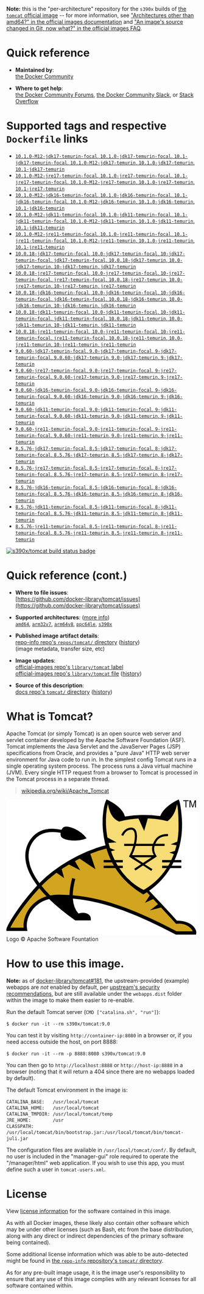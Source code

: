 <!--

********************************************************************************

WARNING:

    DO NOT EDIT "tomcat/README.md"

    IT IS AUTO-GENERATED

    (from the other files in "tomcat/" combined with a set of templates)

********************************************************************************

-->

**Note:** this is the "per-architecture" repository for the `s390x` builds of [the `tomcat` official image](https://hub.docker.com/_/tomcat) -- for more information, see ["Architectures other than amd64?" in the official images documentation](https://github.com/docker-library/official-images#architectures-other-than-amd64) and ["An image's source changed in Git, now what?" in the official images FAQ](https://github.com/docker-library/faq#an-images-source-changed-in-git-now-what).

# Quick reference

-	**Maintained by**:  
	[the Docker Community](https://github.com/docker-library/tomcat)

-	**Where to get help**:  
	[the Docker Community Forums](https://forums.docker.com/), [the Docker Community Slack](https://dockr.ly/slack), or [Stack Overflow](https://stackoverflow.com/search?tab=newest&q=docker)

# Supported tags and respective `Dockerfile` links

-	[`10.1.0-M12-jdk17-temurin-focal`, `10.1.0-jdk17-temurin-focal`, `10.1-jdk17-temurin-focal`, `10.1.0-M12-jdk17-temurin`, `10.1.0-jdk17-temurin`, `10.1-jdk17-temurin`](https://github.com/docker-library/tomcat/blob/0cdcf3f6fcdf07c70dbf4becc955045cec604d85/10.1/jdk17/temurin-focal/Dockerfile)
-	[`10.1.0-M12-jre17-temurin-focal`, `10.1.0-jre17-temurin-focal`, `10.1-jre17-temurin-focal`, `10.1.0-M12-jre17-temurin`, `10.1.0-jre17-temurin`, `10.1-jre17-temurin`](https://github.com/docker-library/tomcat/blob/0cdcf3f6fcdf07c70dbf4becc955045cec604d85/10.1/jre17/temurin-focal/Dockerfile)
-	[`10.1.0-M12-jdk16-temurin-focal`, `10.1.0-jdk16-temurin-focal`, `10.1-jdk16-temurin-focal`, `10.1.0-M12-jdk16-temurin`, `10.1.0-jdk16-temurin`, `10.1-jdk16-temurin`](https://github.com/docker-library/tomcat/blob/0cdcf3f6fcdf07c70dbf4becc955045cec604d85/10.1/jdk16/temurin-focal/Dockerfile)
-	[`10.1.0-M12-jdk11-temurin-focal`, `10.1.0-jdk11-temurin-focal`, `10.1-jdk11-temurin-focal`, `10.1.0-M12-jdk11-temurin`, `10.1.0-jdk11-temurin`, `10.1-jdk11-temurin`](https://github.com/docker-library/tomcat/blob/0cdcf3f6fcdf07c70dbf4becc955045cec604d85/10.1/jdk11/temurin-focal/Dockerfile)
-	[`10.1.0-M12-jre11-temurin-focal`, `10.1.0-jre11-temurin-focal`, `10.1-jre11-temurin-focal`, `10.1.0-M12-jre11-temurin`, `10.1.0-jre11-temurin`, `10.1-jre11-temurin`](https://github.com/docker-library/tomcat/blob/0cdcf3f6fcdf07c70dbf4becc955045cec604d85/10.1/jre11/temurin-focal/Dockerfile)
-	[`10.0.18-jdk17-temurin-focal`, `10.0-jdk17-temurin-focal`, `10-jdk17-temurin-focal`, `jdk17-temurin-focal`, `10.0.18-jdk17-temurin`, `10.0-jdk17-temurin`, `10-jdk17-temurin`, `jdk17-temurin`](https://github.com/docker-library/tomcat/blob/faef1617bbb2837a25d54bf56fd81d07f2932a14/10.0/jdk17/temurin-focal/Dockerfile)
-	[`10.0.18-jre17-temurin-focal`, `10.0-jre17-temurin-focal`, `10-jre17-temurin-focal`, `jre17-temurin-focal`, `10.0.18-jre17-temurin`, `10.0-jre17-temurin`, `10-jre17-temurin`, `jre17-temurin`](https://github.com/docker-library/tomcat/blob/faef1617bbb2837a25d54bf56fd81d07f2932a14/10.0/jre17/temurin-focal/Dockerfile)
-	[`10.0.18-jdk16-temurin-focal`, `10.0-jdk16-temurin-focal`, `10-jdk16-temurin-focal`, `jdk16-temurin-focal`, `10.0.18-jdk16-temurin`, `10.0-jdk16-temurin`, `10-jdk16-temurin`, `jdk16-temurin`](https://github.com/docker-library/tomcat/blob/faef1617bbb2837a25d54bf56fd81d07f2932a14/10.0/jdk16/temurin-focal/Dockerfile)
-	[`10.0.18-jdk11-temurin-focal`, `10.0-jdk11-temurin-focal`, `10-jdk11-temurin-focal`, `jdk11-temurin-focal`, `10.0.18-jdk11-temurin`, `10.0-jdk11-temurin`, `10-jdk11-temurin`, `jdk11-temurin`](https://github.com/docker-library/tomcat/blob/faef1617bbb2837a25d54bf56fd81d07f2932a14/10.0/jdk11/temurin-focal/Dockerfile)
-	[`10.0.18-jre11-temurin-focal`, `10.0-jre11-temurin-focal`, `10-jre11-temurin-focal`, `jre11-temurin-focal`, `10.0.18-jre11-temurin`, `10.0-jre11-temurin`, `10-jre11-temurin`, `jre11-temurin`](https://github.com/docker-library/tomcat/blob/faef1617bbb2837a25d54bf56fd81d07f2932a14/10.0/jre11/temurin-focal/Dockerfile)
-	[`9.0.60-jdk17-temurin-focal`, `9.0-jdk17-temurin-focal`, `9-jdk17-temurin-focal`, `9.0.60-jdk17-temurin`, `9.0-jdk17-temurin`, `9-jdk17-temurin`](https://github.com/docker-library/tomcat/blob/80a9ca622c4cf097f7542b35f1c981b417392bf9/9.0/jdk17/temurin-focal/Dockerfile)
-	[`9.0.60-jre17-temurin-focal`, `9.0-jre17-temurin-focal`, `9-jre17-temurin-focal`, `9.0.60-jre17-temurin`, `9.0-jre17-temurin`, `9-jre17-temurin`](https://github.com/docker-library/tomcat/blob/80a9ca622c4cf097f7542b35f1c981b417392bf9/9.0/jre17/temurin-focal/Dockerfile)
-	[`9.0.60-jdk16-temurin-focal`, `9.0-jdk16-temurin-focal`, `9-jdk16-temurin-focal`, `9.0.60-jdk16-temurin`, `9.0-jdk16-temurin`, `9-jdk16-temurin`](https://github.com/docker-library/tomcat/blob/80a9ca622c4cf097f7542b35f1c981b417392bf9/9.0/jdk16/temurin-focal/Dockerfile)
-	[`9.0.60-jdk11-temurin-focal`, `9.0-jdk11-temurin-focal`, `9-jdk11-temurin-focal`, `9.0.60-jdk11-temurin`, `9.0-jdk11-temurin`, `9-jdk11-temurin`](https://github.com/docker-library/tomcat/blob/80a9ca622c4cf097f7542b35f1c981b417392bf9/9.0/jdk11/temurin-focal/Dockerfile)
-	[`9.0.60-jre11-temurin-focal`, `9.0-jre11-temurin-focal`, `9-jre11-temurin-focal`, `9.0.60-jre11-temurin`, `9.0-jre11-temurin`, `9-jre11-temurin`](https://github.com/docker-library/tomcat/blob/80a9ca622c4cf097f7542b35f1c981b417392bf9/9.0/jre11/temurin-focal/Dockerfile)
-	[`8.5.76-jdk17-temurin-focal`, `8.5-jdk17-temurin-focal`, `8-jdk17-temurin-focal`, `8.5.76-jdk17-temurin`, `8.5-jdk17-temurin`, `8-jdk17-temurin`](https://github.com/docker-library/tomcat/blob/8d622bce32272ab0a5413e617952f2d786c82e2c/8.5/jdk17/temurin-focal/Dockerfile)
-	[`8.5.76-jre17-temurin-focal`, `8.5-jre17-temurin-focal`, `8-jre17-temurin-focal`, `8.5.76-jre17-temurin`, `8.5-jre17-temurin`, `8-jre17-temurin`](https://github.com/docker-library/tomcat/blob/8d622bce32272ab0a5413e617952f2d786c82e2c/8.5/jre17/temurin-focal/Dockerfile)
-	[`8.5.76-jdk16-temurin-focal`, `8.5-jdk16-temurin-focal`, `8-jdk16-temurin-focal`, `8.5.76-jdk16-temurin`, `8.5-jdk16-temurin`, `8-jdk16-temurin`](https://github.com/docker-library/tomcat/blob/8d622bce32272ab0a5413e617952f2d786c82e2c/8.5/jdk16/temurin-focal/Dockerfile)
-	[`8.5.76-jdk11-temurin-focal`, `8.5-jdk11-temurin-focal`, `8-jdk11-temurin-focal`, `8.5.76-jdk11-temurin`, `8.5-jdk11-temurin`, `8-jdk11-temurin`](https://github.com/docker-library/tomcat/blob/8d622bce32272ab0a5413e617952f2d786c82e2c/8.5/jdk11/temurin-focal/Dockerfile)
-	[`8.5.76-jre11-temurin-focal`, `8.5-jre11-temurin-focal`, `8-jre11-temurin-focal`, `8.5.76-jre11-temurin`, `8.5-jre11-temurin`, `8-jre11-temurin`](https://github.com/docker-library/tomcat/blob/8d622bce32272ab0a5413e617952f2d786c82e2c/8.5/jre11/temurin-focal/Dockerfile)

[![s390x/tomcat build status badge](https://img.shields.io/jenkins/s/https/doi-janky.infosiftr.net/job/multiarch/job/s390x/job/tomcat.svg?label=s390x/tomcat%20%20build%20job)](https://doi-janky.infosiftr.net/job/multiarch/job/s390x/job/tomcat/)

# Quick reference (cont.)

-	**Where to file issues**:  
	[https://github.com/docker-library/tomcat/issues](https://github.com/docker-library/tomcat/issues)

-	**Supported architectures**: ([more info](https://github.com/docker-library/official-images#architectures-other-than-amd64))  
	[`amd64`](https://hub.docker.com/r/amd64/tomcat/), [`arm32v7`](https://hub.docker.com/r/arm32v7/tomcat/), [`arm64v8`](https://hub.docker.com/r/arm64v8/tomcat/), [`ppc64le`](https://hub.docker.com/r/ppc64le/tomcat/), [`s390x`](https://hub.docker.com/r/s390x/tomcat/)

-	**Published image artifact details**:  
	[repo-info repo's `repos/tomcat/` directory](https://github.com/docker-library/repo-info/blob/master/repos/tomcat) ([history](https://github.com/docker-library/repo-info/commits/master/repos/tomcat))  
	(image metadata, transfer size, etc)

-	**Image updates**:  
	[official-images repo's `library/tomcat` label](https://github.com/docker-library/official-images/issues?q=label%3Alibrary%2Ftomcat)  
	[official-images repo's `library/tomcat` file](https://github.com/docker-library/official-images/blob/master/library/tomcat) ([history](https://github.com/docker-library/official-images/commits/master/library/tomcat))

-	**Source of this description**:  
	[docs repo's `tomcat/` directory](https://github.com/docker-library/docs/tree/master/tomcat) ([history](https://github.com/docker-library/docs/commits/master/tomcat))

# What is Tomcat?

Apache Tomcat (or simply Tomcat) is an open source web server and servlet container developed by the Apache Software Foundation (ASF). Tomcat implements the Java Servlet and the JavaServer Pages (JSP) specifications from Oracle, and provides a "pure Java" HTTP web server environment for Java code to run in. In the simplest config Tomcat runs in a single operating system process. The process runs a Java virtual machine (JVM). Every single HTTP request from a browser to Tomcat is processed in the Tomcat process in a separate thread.

> [wikipedia.org/wiki/Apache_Tomcat](https://en.wikipedia.org/wiki/Apache_Tomcat)

![logo](https://raw.githubusercontent.com/docker-library/docs/8e31eb93a02d504d0cfe1da435aa31b377fc627d/tomcat/logo.png)Logo &copy; Apache Software Fountation

# How to use this image.

**Note:** as of [docker-library/tomcat#181](https://github.com/docker-library/tomcat/pull/181), the upstream-provided (example) webapps are *not* enabled by default, per [upstream's security recommendations](https://tomcat.apache.org/tomcat-9.0-doc/security-howto.html#Default_web_applications), but are still available under the `webapps.dist` folder within the image to make them easier to re-enable.

Run the default Tomcat server (`CMD ["catalina.sh", "run"]`):

```console
$ docker run -it --rm s390x/tomcat:9.0
```

You can test it by visiting `http://container-ip:8080` in a browser or, if you need access outside the host, on port 8888:

```console
$ docker run -it --rm -p 8888:8080 s390x/tomcat:9.0
```

You can then go to `http://localhost:8888` or `http://host-ip:8888` in a browser (noting that it will return a 404 since there are no webapps loaded by default).

The default Tomcat environment in the image is:

	CATALINA_BASE:   /usr/local/tomcat
	CATALINA_HOME:   /usr/local/tomcat
	CATALINA_TMPDIR: /usr/local/tomcat/temp
	JRE_HOME:        /usr
	CLASSPATH:       /usr/local/tomcat/bin/bootstrap.jar:/usr/local/tomcat/bin/tomcat-juli.jar

The configuration files are available in `/usr/local/tomcat/conf/`. By default, no user is included in the "manager-gui" role required to operate the "/manager/html" web application. If you wish to use this app, you must define such a user in `tomcat-users.xml`.

# License

View [license information](https://www.apache.org/licenses/LICENSE-2.0) for the software contained in this image.

As with all Docker images, these likely also contain other software which may be under other licenses (such as Bash, etc from the base distribution, along with any direct or indirect dependencies of the primary software being contained).

Some additional license information which was able to be auto-detected might be found in [the `repo-info` repository's `tomcat/` directory](https://github.com/docker-library/repo-info/tree/master/repos/tomcat).

As for any pre-built image usage, it is the image user's responsibility to ensure that any use of this image complies with any relevant licenses for all software contained within.
